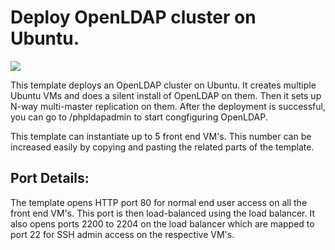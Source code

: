 # Deploy OpenLDAP cluster on Ubuntu.

<a href="https://portal.azure.com/#create/Microsoft.Template/uri/https%3A%2F%2Fraw.githubusercontent.com%2Fvinhub%2Fazure-quickstart-templates%2Foldap3%2Fopenldap-cluster-ubuntu%2Fazuredeploy.json" target="_blank"><img src="http://azuredeploy.net/deploybutton.png"/></a>

This template deploys an OpenLDAP cluster on Ubuntu. It creates multiple Ubuntu VMs and does a silent install of OpenLDAP on them. Then it sets up N-way multi-master replication on them. After the deployment is successful, you can go to /phpldapadmin to start congfiguring OpenLDAP.

This template can instantiate up to 5 front end VM's. This number can be increased easily by copying and pasting the related parts of the template. 

## Port Details:
The template opens HTTP port 80 for normal end user access on all the front end VM's. This port is then load-balanced using the load balancer.
It also opens ports 2200 to 2204 on the load balancer which are mapped to port 22 for SSH admin access on the respective VM's.
